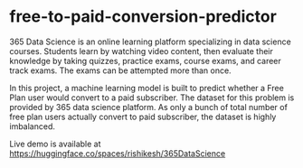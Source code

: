 # free-to-paid-conversion-predictor
365 Data Science is an online learning platform specializing in data science courses. Students learn by watching video content, then evaluate their knowledge by taking quizzes, practice exams, course exams, and career track exams. The exams can be attempted more than once.

In this project, a machine learning model is built to predict whether a Free Plan user would convert to a paid subscriber. The dataset for this problem is provided by 365 data science platform. As only a bunch of total number of free plan users actually convert to paid subscriber, the dataset is highly imbalanced.

Live demo is available at https://huggingface.co/spaces/rishikesh/365DataScience
